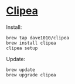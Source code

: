 # [Clipea](https://github.com/dave1010/clipea)

Install:

    brew tap dave1010/clipea
    brew install clipea
    clipea setup

Update:

    brew update
    brew upgrade clipea

